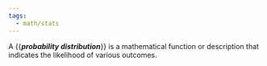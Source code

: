 ```yaml
---
tags:
  - math/stats
---
```

A {{***probability distribution***}} is a mathematical function or description that indicates the likelihood of various outcomes. <!--SR:!2023-11-29,1,210-->